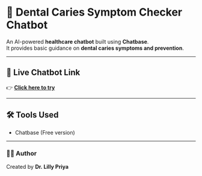 # 🦷 Dental Caries Symptom Checker Chatbot

An AI-powered **healthcare chatbot** built using **Chatbase**.  
It provides basic guidance on **dental caries symptoms and prevention**.

---

## 🔗 Live Chatbot Link
👉 [**Click here to try**](https://www.chatbase.co/chatbot-iframe/reDa9tRfOim-th8YeUWgS)

---

## 🛠️ Tools Used
- Chatbase (Free version)

---

### 👩‍⚕️ Author
Created by **Dr. Lilly Priya**

